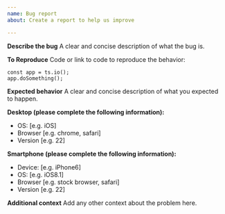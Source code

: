 ```yaml
---
name: Bug report
about: Create a report to help us improve

---
```


**Describe the bug**
A clear and concise description of what the bug is.

**To Reproduce**
Code or link to code to reproduce the behavior:
```
const app = ts.io();
app.doSomething();
```

**Expected behavior**
A clear and concise description of what you expected to happen.

**Desktop (please complete the following information):**
 - OS: [e.g. iOS]
 - Browser [e.g. chrome, safari]
 - Version [e.g. 22]

**Smartphone (please complete the following information):**
 - Device: [e.g. iPhone6]
 - OS: [e.g. iOS8.1]
 - Browser [e.g. stock browser, safari]
 - Version [e.g. 22]

**Additional context**
Add any other context about the problem here.
